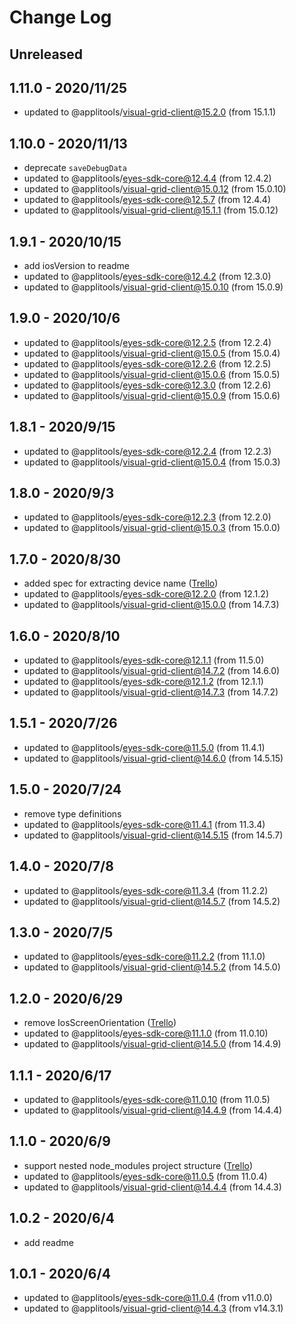 # Change Log

## Unreleased


## 1.11.0 - 2020/11/25

- updated to @applitools/visual-grid-client@15.2.0 (from 15.1.1)

## 1.10.0 - 2020/11/13

- deprecate `saveDebugData`
- updated to @applitools/eyes-sdk-core@12.4.4 (from 12.4.2)
- updated to @applitools/visual-grid-client@15.0.12 (from 15.0.10)
- updated to @applitools/eyes-sdk-core@12.5.7 (from 12.4.4)
- updated to @applitools/visual-grid-client@15.1.1 (from 15.0.12)

## 1.9.1 - 2020/10/15

- add iosVersion to readme
- updated to @applitools/eyes-sdk-core@12.4.2 (from 12.3.0)
- updated to @applitools/visual-grid-client@15.0.10 (from 15.0.9)

## 1.9.0 - 2020/10/6

- updated to @applitools/eyes-sdk-core@12.2.5 (from 12.2.4)
- updated to @applitools/visual-grid-client@15.0.5 (from 15.0.4)
- updated to @applitools/eyes-sdk-core@12.2.6 (from 12.2.5)
- updated to @applitools/visual-grid-client@15.0.6 (from 15.0.5)
- updated to @applitools/eyes-sdk-core@12.3.0 (from 12.2.6)
- updated to @applitools/visual-grid-client@15.0.9 (from 15.0.6)

## 1.8.1 - 2020/9/15

- updated to @applitools/eyes-sdk-core@12.2.4 (from 12.2.3)
- updated to @applitools/visual-grid-client@15.0.4 (from 15.0.3)

## 1.8.0 - 2020/9/3

- updated to @applitools/eyes-sdk-core@12.2.3 (from 12.2.0)
- updated to @applitools/visual-grid-client@15.0.3 (from 15.0.0)

## 1.7.0 - 2020/8/30

- added spec for extracting device name ([Trello](https://trello.com/c/qyf1baqT/464-wdio5-mobile-web-device-name-not-reported-on-dashboard))
- updated to @applitools/eyes-sdk-core@12.2.0 (from 12.1.2)
- updated to @applitools/visual-grid-client@15.0.0 (from 14.7.3)

## 1.6.0 - 2020/8/10

- updated to @applitools/eyes-sdk-core@12.1.1 (from 11.5.0)
- updated to @applitools/visual-grid-client@14.7.2 (from 14.6.0)
- updated to @applitools/eyes-sdk-core@12.1.2 (from 12.1.1)
- updated to @applitools/visual-grid-client@14.7.3 (from 14.7.2)

## 1.5.1 - 2020/7/26

- updated to @applitools/eyes-sdk-core@11.5.0 (from 11.4.1)
- updated to @applitools/visual-grid-client@14.6.0 (from 14.5.15)

## 1.5.0 - 2020/7/24

- remove type definitions
- updated to @applitools/eyes-sdk-core@11.4.1 (from 11.3.4)
- updated to @applitools/visual-grid-client@14.5.15 (from 14.5.7)

## 1.4.0 - 2020/7/8

- updated to @applitools/eyes-sdk-core@11.3.4 (from 11.2.2)
- updated to @applitools/visual-grid-client@14.5.7 (from 14.5.2)

## 1.3.0 - 2020/7/5

- updated to @applitools/eyes-sdk-core@11.2.2 (from 11.1.0)
- updated to @applitools/visual-grid-client@14.5.2 (from 14.5.0)

## 1.2.0 - 2020/6/29

- remove IosScreenOrientation ([Trello](https://trello.com/c/abSJ68Rl/409-ufg-safari-on-ios-orientations-changes))
- updated to @applitools/eyes-sdk-core@11.1.0 (from 11.0.10)
- updated to @applitools/visual-grid-client@14.5.0 (from 14.4.9)

## 1.1.1 - 2020/6/17

- updated to @applitools/eyes-sdk-core@11.0.10 (from 11.0.5)
- updated to @applitools/visual-grid-client@14.4.9 (from 14.4.4)

## 1.1.0 - 2020/6/9

- support nested node_modules project structure ([Trello](https://trello.com/c/I1mh1VwH))
- updated to @applitools/eyes-sdk-core@11.0.5 (from 11.0.4)
- updated to @applitools/visual-grid-client@14.4.4 (from 14.4.3)

## 1.0.2 - 2020/6/4

- add readme

## 1.0.1 - 2020/6/4

- updated to @applitools/eyes-sdk-core@11.0.4 (from v11.0.0)
- updated to @applitools/visual-grid-client@14.4.3 (from v14.3.1)
